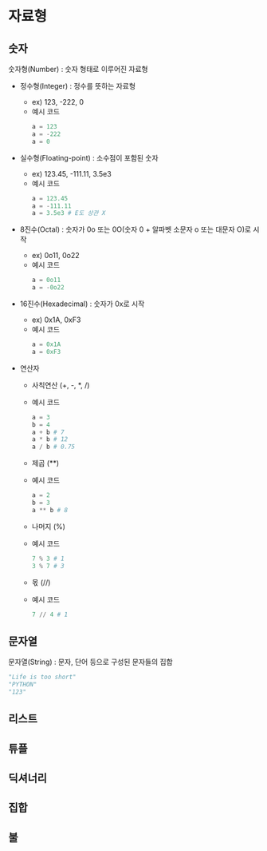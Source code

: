 자료형
========

숫자
----------
숫자형(Number) : 숫자 형태로 이루어진 자료형

* 정수형(Integer) : 정수를 뜻하는 자료형
  + ex) 123, -222, 0
  + 예시 코드
      ```python
      a = 123
      a = -222
      a = 0
      ```

* 실수형(Floating-point) : 소수점이 포함된 숫자
  + ex) 123.45, -111.11, 3.5e3
  + 예시 코드
    ```python
    a = 123.45
    a = -111.11
    a = 3.5e3 # E도 상관 X
    ```

* 8진수(Octal) : 숫자가 0o 또는 0O(숫자 0 + 알파벳 소문자 o 또는 대문자 O)로 시작
  + ex) 0o11, 0o22
  + 예시 코드
    ```python
    a = 0o11
    a = -0o22
    ```

* 16진수(Hexadecimal) : 숫자가 0x로 시작
  + ex) 0x1A, 0xF3
  + 예시 코드
    ```python
    a = 0x1A
    a = 0xF3
    ```

* 연산자
  + 사칙연산 (+, -, *, /)
  + 예시 코드
    ```python
    a = 3
    b = 4
    a + b # 7
    a * b # 12
    a / b # 0.75
    ```

  + 제곱 (**)
  + 예시 코드
    ```python
    a = 2
    b = 3
    a ** b # 8
    ```

  + 나머지 (%)
  + 예시 코드
    ```python
    7 % 3 # 1
    3 % 7 # 3
    ```

  + 몫 (//)
  + 예시 코드
    ```python
    7 // 4 # 1
    ```


문자열
----------
문자열(String) : 문자, 단어 등으로 구성된 문자들의 집합
```python
"Life is too short"
"PYTHON"
"123"
```



리스트
----------

튜플
----------

딕셔너리
----------

집합
----------

불
----------

